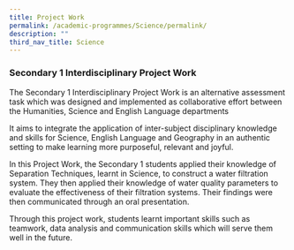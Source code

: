 ```yaml
---
title: Project Work
permalink: /academic-programmes/Science/permalink/
description: ""
third_nav_title: Science
---
```

### Secondary 1 Interdisciplinary Project Work

The Secondary 1 Interdisciplinary Project Work is an alternative assessment task which was designed and implemented as collaborative effort between the Humanities, Science and English Language departments

It aims to integrate the application of inter-subject disciplinary knowledge and skills for Science, English Language and Geography in an authentic setting to make learning more purposeful, relevant and joyful.

In this Project Work, the Secondary 1 students applied their knowledge of Separation Techniques, learnt in Science, to construct a water filtration system. They then applied their knowledge of water quality parameters to evaluate the effectiveness of their filtration systems. Their findings were  then communicated through an oral presentation.

Through this project work, students learnt important skills such as teamwork, data analysis and communication skills which will serve them well in the future.